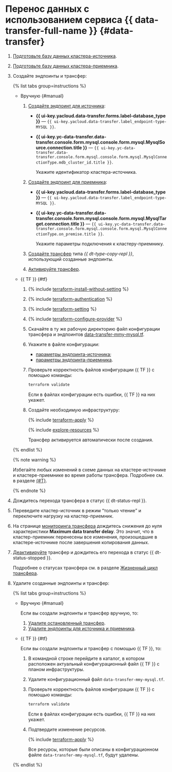 # Перенос данных с использованием сервиса {{ data-transfer-full-name }} {#data-transfer}

1. [Подготовьте базу данных кластера-источника](../../../data-transfer/operations/prepare.md#source-my).
1. [Подготовьте базу данных кластера-приемника](../../../data-transfer/operations/prepare.md#target-my).
1. Создайте эндпоинты и трансфер:

    {% list tabs group=instructions %}

    - Вручную {#manual}

        1. [Создайте эндпоинт для источника](../../../data-transfer/operations/endpoint/index.md#create):

            * **{{ ui-key.yacloud.data-transfer.forms.label-database_type }}** — `{{ ui-key.yacloud.data-transfer.label_endpoint-type-MYSQL }}`.
            * **{{ ui-key.yc-data-transfer.data-transfer.console.form.mysql.console.form.mysql.MysqlSource.connection.title }}** — `{{ ui-key.yc-data-transfer.data-transfer.console.form.mysql.console.form.mysql.MysqlConnectionType.mdb_cluster_id.title }}`.

                Укажите идентификатор кластера-источника.

        1. [Создайте эндпоинт для приемника](../../../data-transfer/operations/endpoint/index.md#create):

            * **{{ ui-key.yacloud.data-transfer.forms.label-database_type }}** — `{{ ui-key.yacloud.data-transfer.label_endpoint-type-MYSQL }}`.
            * **{{ ui-key.yc-data-transfer.data-transfer.console.form.mysql.console.form.mysql.MysqlTarget.connection.title }}** — `{{ ui-key.yc-data-transfer.data-transfer.console.form.mysql.console.form.mysql.MysqlConnectionType.on_premise.title }}`.
                
                Укажите параметры подключения к кластеру-приемнику.

        1. [Создайте трансфер](../../../data-transfer/operations/transfer.md#create) типа _{{ dt-type-copy-repl }}_, использующий созданные эндпоинты.

        1. [Активируйте трансфер](../../../data-transfer/operations/transfer.md#activate).

    - {{ TF }} {#tf}

        1. {% include [terraform-install-without-setting](../../../_includes/mdb/terraform/install-without-setting.md) %}
        1. {% include [terraform-authentication](../../../_includes/mdb/terraform/authentication.md) %}
        1. {% include [terraform-setting](../../../_includes/mdb/terraform/setting.md) %}
        1. {% include [terraform-configure-provider](../../../_includes/mdb/terraform/configure-provider.md) %}

        1. Скачайте в ту же рабочую директорию файл конфигурации трансфера и эндпоинтов [data-transfer-mmy-mysql.tf](https://github.com/yandex-cloud-examples/yc-data-transfer-from-cloud-mysql-to-on-premise/blob/main/data-transfer-mmy-mysql.tf).

        1. Укажите в файле конфигурации:

            * [параметры эндпоинта-источника](../../../data-transfer/operations/endpoint/source/mysql.md#managed-service);
            * [параметры эндпоинта-приемника](../../../data-transfer/operations/endpoint/target/mysql.md#on-premise).

        1. Проверьте корректность файлов конфигурации {{ TF }} с помощью команды:

            ```bash
            terraform validate
            ```

            Если в файлах конфигурации есть ошибки, {{ TF }} на них укажет.

        1. Создайте необходимую инфраструктуру:

            {% include [terraform-apply](../../../_includes/mdb/terraform/apply.md) %}

            {% include [explore-resources](../../../_includes/mdb/terraform/explore-resources.md) %}

            Трансфер активируется автоматически после создания.

    {% endlist %}

    {% note warning %}

    Избегайте любых изменений в схеме данных на кластере-источнике и кластере-приемнике во время работы трансфера. Подробнее см. в разделе [{#T}](../../../data-transfer/operations/db-actions.md).

    {% endnote %}

1. Дождитесь перехода трансфера в статус {{ dt-status-repl }}.
1. Переведите кластер-источник в режим <q>только чтение</q> и переключите нагрузку на кластер-приемник.
1. На странице [мониторинга трансфера](../../../data-transfer/operations/monitoring.md) дождитесь снижения до нуля характеристики **Maximum data transfer delay**. Это значит, что в кластер-приемник перенесены все изменения, произошедшие в кластере-источнике после завершения копирования данных.
1. [Деактивируйте](../../../data-transfer/operations/transfer.md#deactivate-transfer) трансфер и дождитесь его перехода в статус {{ dt-status-stopped }}.

    Подробнее о статусах трансфера см. в разделе [Жизненный цикл трансфера](../../../data-transfer/concepts/transfer-lifecycle.md#statuses).

1. Удалите созданные эндпоинты и трансфер:

    {% list tabs group=instructions %}

    - Вручную {#manual}

      Если вы создали эндпоинты и трансфер вручную, то:

        1. [Удалите остановленный трансфер](../../../data-transfer/operations/transfer.md#delete).
        1. [Удалите эндпоинты для источника и приемника](../../../data-transfer/operations/endpoint/index.md#delete).

    - {{ TF }} {#tf}

      Если вы создали эндпоинты и трансфер с помощью {{ TF }}, то:

        1. В командной строке перейдите в каталог, в котором расположен актуальный конфигурационный файл {{ TF }} с планом инфраструктуры.
        1. Удалите конфигурационный файл `data-transfer-mmy-mysql.tf`.
        1. Проверьте корректность файлов конфигурации {{ TF }} с помощью команды:

            ```bash
            terraform validate
            ```

            Если в файлах конфигурации есть ошибки, {{ TF }} на них укажет.

        1. Подтвердите изменение ресурсов.

            {% include [terraform-apply](../../../_includes/mdb/terraform/apply.md) %}

            Все ресурсы, которые были описаны в конфигурационном файле `data-transfer-mmy-mysql.tf`, будут удалены.

    {% endlist %}
